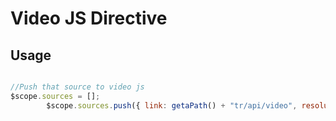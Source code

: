 # Video JS Directive

## Usage

<div video-js="" sources="sources"></div>

```javascript

//Push that source to video js
$scope.sources = [];
        $scope.sources.push({ link: getaPath() + "tr/api/video", resolution: "1080", mimetype: "video/mp4" });

```
